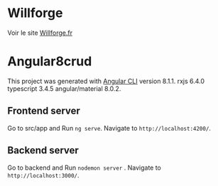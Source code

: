 # Willforge 
Voir le site [Willforge.fr](http://willforge.fr/wikiwil/index.php/Comment_des_millions_de_personnes_peuvent-elles_produire_un_texte_unique_faisant_consensus_%3F)

# Angular8crud
This project was generated with [Angular CLI](https://github.com/angular/angular-cli) version 8.1.1.
 rxjs 6.4.0 typescript 3.4.5 angular/material 8.0.2.

## Frontend server
Go to src/app and Run `ng serve`. Navigate to `http://localhost:4200/`.

## Backend server
Go to backend and Run `nodemon server` . Navigate to `http://localhost:3000/`. 


